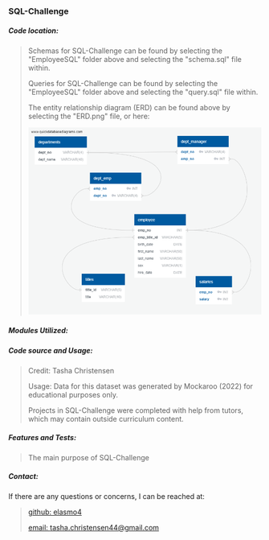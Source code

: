<h3>SQL-Challenge</h3>
<h5>Code location:</h5>

> Schemas for SQL-Challenge can be found by selecting the "EmployeeSQL" folder above and selecting the "schema.sql" file within.
>
> Queries for SQL-Challenge can be found by selecting the "EmployeeSQL" folder above and selecting the "query.sql" file within.
>
> The entity relationship diagram (ERD) can be found above by selecting the "ERD.png" file, or here:
> 
> ![ERD:](https://github.com/elasmo4/SQL-Challenge/blob/main/ERD.png "ERD")
> 

<h5>Modules Utilized:</h5>

> 
> 

<h5>Code source and Usage:</h5>

>Credit: Tasha Christensen
>
> Usage: Data for this dataset was generated by Mockaroo (2022) for educational purposes only.
> 
> Projects in SQL-Challenge were completed with help from tutors, which may contain outside curriculum content.
>

<h5>Features and Tests:</h5>

> The main purpose of SQL-Challenge
> 

<h5>Contact:</h5>

If there are any questions or concerns, I can be reached at:
> [github: elasmo4](https://github.com/elasmo4)
>
> [email: tasha.christensen44@gmail.com](mailto:tasha.christensen44@gmail.com)
>
